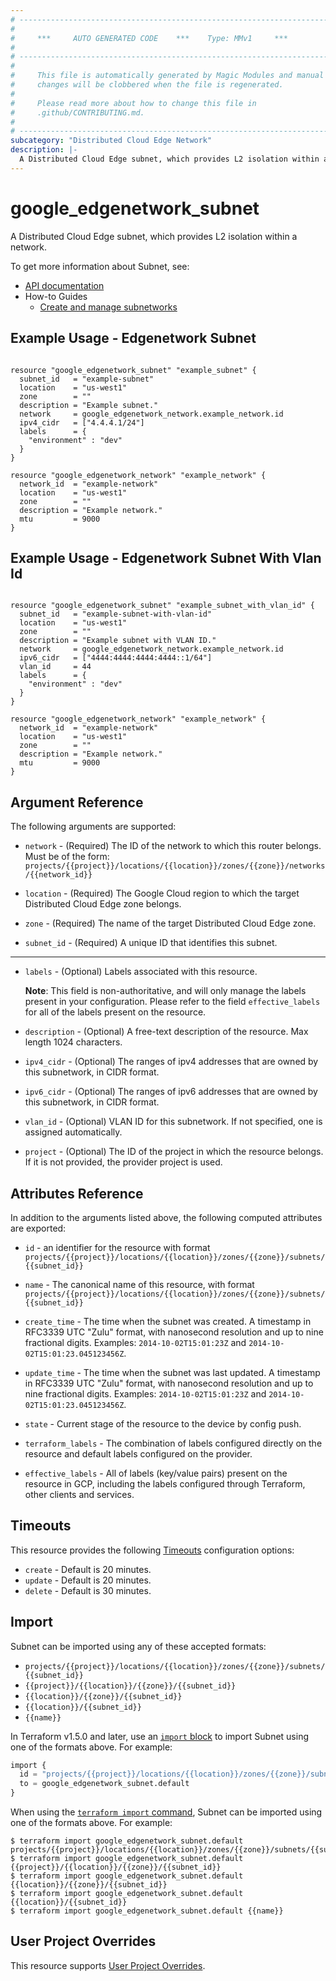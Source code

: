 ```yaml
---
# ----------------------------------------------------------------------------
#
#     ***     AUTO GENERATED CODE    ***    Type: MMv1     ***
#
# ----------------------------------------------------------------------------
#
#     This file is automatically generated by Magic Modules and manual
#     changes will be clobbered when the file is regenerated.
#
#     Please read more about how to change this file in
#     .github/CONTRIBUTING.md.
#
# ----------------------------------------------------------------------------
subcategory: "Distributed Cloud Edge Network"
description: |-
  A Distributed Cloud Edge subnet, which provides L2 isolation within a network.
---
```


# google_edgenetwork_subnet

A Distributed Cloud Edge subnet, which provides L2 isolation within a network.


To get more information about Subnet, see:

* [API documentation](https://cloud.google.com/distributed-cloud/edge/latest/docs/reference/network/rest/v1/projects.locations.zones.subnets)
* How-to Guides
    * [Create and manage subnetworks](https://cloud.google.com/distributed-cloud/edge/latest/docs/subnetworks#api)

## Example Usage - Edgenetwork Subnet


```hcl

resource "google_edgenetwork_subnet" "example_subnet" {
  subnet_id   = "example-subnet"
  location    = "us-west1"
  zone        = ""
  description = "Example subnet."
  network     = google_edgenetwork_network.example_network.id
  ipv4_cidr   = ["4.4.4.1/24"]
  labels      = {
    "environment" : "dev"
  }
}

resource "google_edgenetwork_network" "example_network" {
  network_id  = "example-network"
  location    = "us-west1"
  zone        = ""
  description = "Example network."
  mtu         = 9000
}
```
## Example Usage - Edgenetwork Subnet With Vlan Id


```hcl

resource "google_edgenetwork_subnet" "example_subnet_with_vlan_id" {
  subnet_id   = "example-subnet-with-vlan-id"
  location    = "us-west1"
  zone        = ""
  description = "Example subnet with VLAN ID."
  network     = google_edgenetwork_network.example_network.id
  ipv6_cidr   = ["4444:4444:4444:4444::1/64"]
  vlan_id     = 44
  labels      = {
    "environment" : "dev"
  }
}

resource "google_edgenetwork_network" "example_network" {
  network_id  = "example-network"
  location    = "us-west1"
  zone        = ""
  description = "Example network."
  mtu         = 9000
}
```

## Argument Reference

The following arguments are supported:


* `network` -
  (Required)
  The ID of the network to which this router belongs.
  Must be of the form: `projects/{{project}}/locations/{{location}}/zones/{{zone}}/networks/{{network_id}}`

* `location` -
  (Required)
  The Google Cloud region to which the target Distributed Cloud Edge zone belongs.

* `zone` -
  (Required)
  The name of the target Distributed Cloud Edge zone.

* `subnet_id` -
  (Required)
  A unique ID that identifies this subnet.


- - -


* `labels` -
  (Optional)
  Labels associated with this resource.

  **Note**: This field is non-authoritative, and will only manage the labels present in your configuration.
  Please refer to the field `effective_labels` for all of the labels present on the resource.

* `description` -
  (Optional)
  A free-text description of the resource. Max length 1024 characters.

* `ipv4_cidr` -
  (Optional)
  The ranges of ipv4 addresses that are owned by this subnetwork, in CIDR format.

* `ipv6_cidr` -
  (Optional)
  The ranges of ipv6 addresses that are owned by this subnetwork, in CIDR format.

* `vlan_id` -
  (Optional)
  VLAN ID for this subnetwork. If not specified, one is assigned automatically.

* `project` - (Optional) The ID of the project in which the resource belongs.
    If it is not provided, the provider project is used.


## Attributes Reference

In addition to the arguments listed above, the following computed attributes are exported:

* `id` - an identifier for the resource with format `projects/{{project}}/locations/{{location}}/zones/{{zone}}/subnets/{{subnet_id}}`

* `name` -
  The canonical name of this resource, with format
  `projects/{{project}}/locations/{{location}}/zones/{{zone}}/subnets/{{subnet_id}}`

* `create_time` -
  The time when the subnet was created.
  A timestamp in RFC3339 UTC "Zulu" format, with nanosecond resolution and up to nine
  fractional digits. Examples: `2014-10-02T15:01:23Z` and `2014-10-02T15:01:23.045123456Z`.

* `update_time` -
  The time when the subnet was last updated.
  A timestamp in RFC3339 UTC "Zulu" format, with nanosecond resolution and up to nine
  fractional digits. Examples: `2014-10-02T15:01:23Z` and `2014-10-02T15:01:23.045123456Z`.

* `state` -
  Current stage of the resource to the device by config push.

* `terraform_labels` -
  The combination of labels configured directly on the resource
   and default labels configured on the provider.

* `effective_labels` -
  All of labels (key/value pairs) present on the resource in GCP, including the labels configured through Terraform, other clients and services.


## Timeouts

This resource provides the following
[Timeouts](https://developer.hashicorp.com/terraform/plugin/sdkv2/resources/retries-and-customizable-timeouts) configuration options:

- `create` - Default is 20 minutes.
- `update` - Default is 20 minutes.
- `delete` - Default is 30 minutes.

## Import


Subnet can be imported using any of these accepted formats:

* `projects/{{project}}/locations/{{location}}/zones/{{zone}}/subnets/{{subnet_id}}`
* `{{project}}/{{location}}/{{zone}}/{{subnet_id}}`
* `{{location}}/{{zone}}/{{subnet_id}}`
* `{{location}}/{{subnet_id}}`
* `{{name}}`


In Terraform v1.5.0 and later, use an [`import` block](https://developer.hashicorp.com/terraform/language/import) to import Subnet using one of the formats above. For example:

```tf
import {
  id = "projects/{{project}}/locations/{{location}}/zones/{{zone}}/subnets/{{subnet_id}}"
  to = google_edgenetwork_subnet.default
}
```

When using the [`terraform import` command](https://developer.hashicorp.com/terraform/cli/commands/import), Subnet can be imported using one of the formats above. For example:

```
$ terraform import google_edgenetwork_subnet.default projects/{{project}}/locations/{{location}}/zones/{{zone}}/subnets/{{subnet_id}}
$ terraform import google_edgenetwork_subnet.default {{project}}/{{location}}/{{zone}}/{{subnet_id}}
$ terraform import google_edgenetwork_subnet.default {{location}}/{{zone}}/{{subnet_id}}
$ terraform import google_edgenetwork_subnet.default {{location}}/{{subnet_id}}
$ terraform import google_edgenetwork_subnet.default {{name}}
```

## User Project Overrides

This resource supports [User Project Overrides](https://registry.terraform.io/providers/hashicorp/google/latest/docs/guides/provider_reference#user_project_override).
